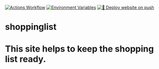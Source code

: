 [![Actions Workflow](https://github.com/ebbystephen/shoppinglist/actions/workflows/actions.yml/badge.svg)](https://github.com/ebbystephen/shoppinglist/actions/workflows/actions.yml)
[![Environment Variables](https://github.com/ebbystephen/shoppinglist/actions/workflows/env.yml/badge.svg)](https://github.com/ebbystephen/shoppinglist/actions/workflows/env.yml)
[![🚀 Deploy website on push](https://github.com/ebbystephen/shoppinglist/actions/workflows/main.yml/badge.svg)](https://github.com/ebbystephen/shoppinglist/actions/workflows/main.yml)
# shoppinglist
# This site helps to keep the shopping list ready.